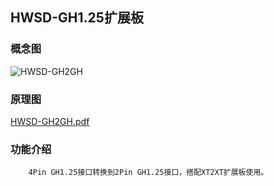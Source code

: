 ## HWSD-GH1.25扩展板

### 概念图

![HWSD-GH2GH](HWSD-GH2GH.PNG)

### 原理图

 [HWSD-GH2GH.pdf](HWSD-GH2GH.pdf) 

### 功能介绍

		4Pin GH1.25接口转换到2Pin GH1.25接口，搭配XT2XT扩展板使用。

